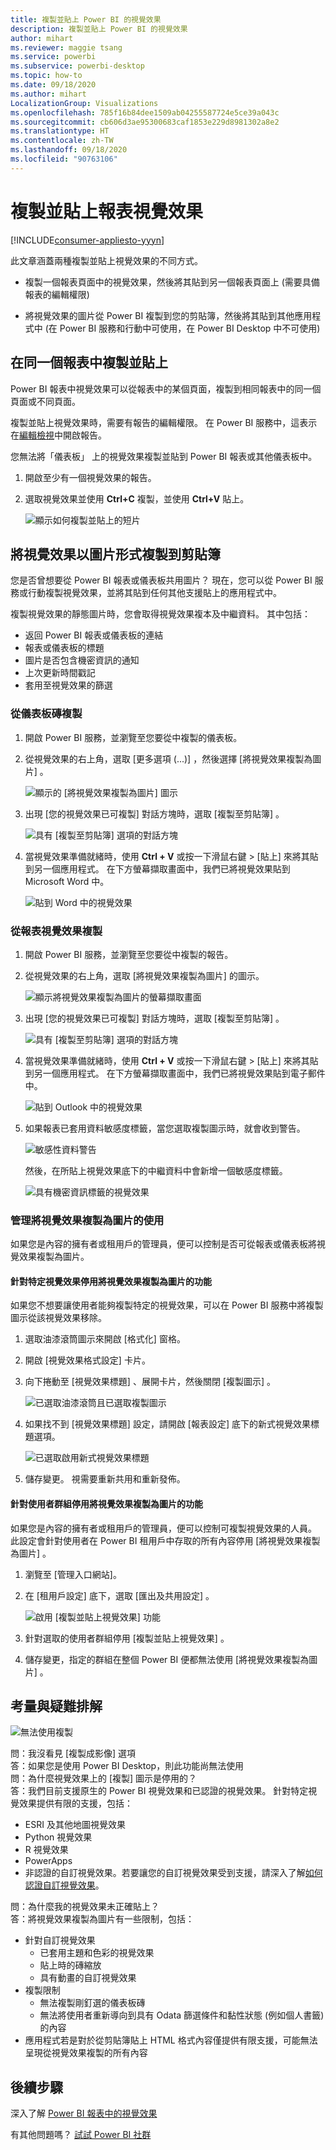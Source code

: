 ```yaml
---
title: 複製並貼上 Power BI 的視覺效果
description: 複製並貼上 Power BI 的視覺效果
author: mihart
ms.reviewer: maggie tsang
ms.service: powerbi
ms.subservice: powerbi-desktop
ms.topic: how-to
ms.date: 09/18/2020
ms.author: mihart
LocalizationGroup: Visualizations
ms.openlocfilehash: 785f16b84dee1509ab04255587724e5ce39a043c
ms.sourcegitcommit: cb606d3ae95300683caf1853e229d8981302a8e2
ms.translationtype: HT
ms.contentlocale: zh-TW
ms.lasthandoff: 09/18/2020
ms.locfileid: "90763106"
---
```

# <a name="copy-and-paste-a-report-visualization"></a>複製並貼上報表視覺效果

[!INCLUDE[consumer-appliesto-yyyn](../includes/consumer-appliesto-yyyn.md)]

此文章涵蓋兩種複製並貼上視覺效果的不同方式。 
* 複製一個報表頁面中的視覺效果，然後將其貼到另一個報表頁面上 (需要具備報表的編輯權限)

* 將視覺效果的圖片從 Power BI 複製到您的剪貼簿，然後將其貼到其他應用程式中 (在 Power BI 服務和行動中可使用，在 Power BI Desktop 中不可使用)

## <a name="copy-and-paste-within-the-same-report"></a>在同一個報表中複製並貼上
Power BI 報表中視覺效果可以從報表中的某個頁面，複製到相同報表中的同一個頁面或不同頁面。 

複製並貼上視覺效果時，需要有報告的編輯權限。 在 Power BI 服務中，這表示在[編輯檢視](../consumer/end-user-reading-view.md)中開啟報告。 

您無法將「儀表板」  上的視覺效果複製並貼到 Power BI 報表或其他儀表板中。

1. 開啟至少有一個視覺效果的報告。  

2. 選取視覺效果並使用 **Ctrl+C** 複製，並使用 **Ctrl+V** 貼上。      

   ![顯示如何複製並貼上的短片](media/power-bi-visualization-copy-paste/copypasteviznew.gif)


## <a name="copy-a-visual-as-an-image-to-your-clipboard"></a>將視覺效果以圖片形式複製到剪貼簿

您是否曾想要從 Power BI 報表或儀表板共用圖片？ 現在，您可以從 Power BI 服務或行動複製視覺效果，並將其貼到任何其他支援貼上的應用程式中。 

複製視覺效果的靜態圖片時，您會取得視覺效果複本及中繼資料。 其中包括：
* 返回 Power BI 報表或儀表板的連結
* 報表或儀表板的標題
* 圖片是否包含機密資訊的通知
* 上次更新時間戳記
* 套用至視覺效果的篩選

### <a name="copy-from-a-dashboard-tile"></a>從儀表板磚複製

1. 開啟 Power BI 服務，並瀏覽至您要從中複製的儀表板。

2. 從視覺效果的右上角，選取 [更多選項 (...)]  ，然後選擇 [將視覺效果複製為圖片]  。 

    ![顯示的 [將視覺效果複製為圖片] 圖示](media/power-bi-visualization-copy-paste/power-bi-copy-dashboard.png)

3. 出現 [您的視覺效果已可複製]  對話方塊時，選取 [複製至剪貼簿]  。

    ![具有 [複製至剪貼簿] 選項的對話方塊](media/power-bi-visualization-copy-paste/power-bi-copied.png)

4. 當視覺效果準備就緒時，使用 **Ctrl + V** 或按一下滑鼠右鍵 > [貼上] 來將其貼到另一個應用程式。 在下方螢幕擷取畫面中，我們已將視覺效果貼到 Microsoft Word 中。 

    ![貼到 Word 中的視覺效果](media/power-bi-visualization-copy-paste/power-bi-paste-word.png)

### <a name="copy-from-a-report-visual"></a>從報表視覺效果複製 

1. 開啟 Power BI 服務，並瀏覽至您要從中複製的報告。

2. 從視覺效果的右上角，選取 [將視覺效果複製為圖片]  的圖示。 

    ![顯示將視覺效果複製為圖片的螢幕擷取畫面](media/power-bi-visualization-copy-paste/power-bi-copy-icon.png)

3. 出現 [您的視覺效果已可複製]  對話方塊時，選取 [複製至剪貼簿]  。

    ![具有 [複製至剪貼簿] 選項的對話方塊](media/power-bi-visualization-copy-paste/power-bi-copied.png)


4. 當視覺效果準備就緒時，使用 **Ctrl + V** 或按一下滑鼠右鍵 > [貼上] 來將其貼到另一個應用程式。 在下方螢幕擷取畫面中，我們已將視覺效果貼到電子郵件中。

    ![貼到 Outlook 中的視覺效果](media/power-bi-visualization-copy-paste/power-bi-copy-email.png)

5. 如果報表已套用資料敏感度標籤，當您選取複製圖示時，就會收到警告。  

    ![敏感性資料警告](media/power-bi-visualization-copy-paste/power-bi-sensitive.png)

    然後，在所貼上視覺效果底下的中繼資料中會新增一個敏感度標籤。 

    ![具有機密資訊標籤的視覺效果](media/power-bi-visualization-copy-paste/power-bi-confidential.png)

### <a name="manage-use-of-copying-a-visual-as-an-image"></a>管理將視覺效果複製為圖片的使用
如果您是內容的擁有者或租用戶的管理員，便可以控制是否可從報表或儀表板將視覺效果複製為圖片。

#### <a name="disable-copy-as-an-image-for-a-specific-visual"></a>針對特定視覺效果停用將視覺效果複製為圖片的功能
如果您不想要讓使用者能夠複製特定的視覺效果，可以在 Power BI 服務中將複製圖示從該視覺效果移除。    
1. 選取油漆滾筒圖示來開啟 [格式化] 窗格。 

1. 開啟 [視覺效果格式設定]  卡片。
1. 向下捲動至 [視覺效果標題]  、展開卡片，然後關閉 [複製圖示]  。

    ![已選取油漆滾筒且已選取複製圖示](media/power-bi-visualization-copy-paste/power-bi-visual-header.png)

1. 如果找不到 [視覺效果標題]  設定，請開啟 [報表設定]  底下的新式視覺效果標題選項。 

    ![已選取啟用新式視覺效果標題](media/power-bi-visualization-copy-paste/power-bi-use-modern.png)

1. 儲存變更。 視需要重新共用和重新發佈。

#### <a name="disable-copy-as-an-image-for-a-group-of-users"></a>針對使用者群組停用將視覺效果複製為圖片的功能

如果您是內容的擁有者或租用戶的管理員，便可以控制可複製視覺效果的人員。 此設定會針對使用者在 Power BI 租用戶中存取的所有內容停用 [將視覺效果複製為圖片]  。
  
1. 瀏覽至 [管理入口網站]。

1. 在 [租用戶設定]  底下，選取 [匯出及共用設定]  。 

    ![啟用 [複製並貼上視覺效果] 功能](media/power-bi-visualization-copy-paste/power-bi-enable.png)

1. 針對選取的使用者群組停用 [複製並貼上視覺效果]  。 

1. 儲存變更，指定的群組在整個 Power BI 便都無法使用 [將視覺效果複製為圖片]  。 
  

## <a name="considerations-and-troubleshooting"></a>考量與疑難排解

   ![無法使用複製](media/power-bi-visualization-copy-paste/power-bi-copy-grey.png)


問：我沒看見 [複製成影像] 選項    
答：如果您是使用 Power BI Desktop，則此功能尚無法使用    
問：為什麼視覺效果上的 [複製] 圖示是停用的？    
答：我們目前支援原生的 Power BI 視覺效果和已認證的視覺效果。 針對特定視覺效果提供有限的支援，包括： 
- ESRI 及其他地圖視覺效果 
- Python 視覺效果 
- R 視覺效果 
- PowerApps 
- 非認證的自訂視覺效果。若要讓您的自訂視覺效果受到支援，請深入了解[如何認證自訂視覺效果](../developer/visuals/power-bi-custom-visuals-certified.md)。 


問：為什麼我的視覺效果未正確貼上？    
答：將視覺效果複製為圖片有一些限制，包括： 
- 針對自訂視覺效果 
    - 已套用主題和色彩的視覺效果 
    - 貼上時的磚縮放 
    - 具有動畫的自訂視覺效果 
- 複製限制 
    - 無法複製剛釘選的儀表板磚 
    - 無法將使用者重新導向到具有 Odata 篩選條件和黏性狀態 (例如個人書籤) 的內容 
- 應用程式若是對於從剪貼簿貼上 HTML 格式內容僅提供有限支援，可能無法呈現從視覺效果複製的所有內容 



## <a name="next-steps"></a>後續步驟
深入了解 [Power BI 報表中的視覺效果](power-bi-report-visualizations.md)

有其他問題嗎？ [試試 Power BI 社群](https://community.powerbi.com/)

